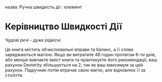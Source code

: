 назва: Ручна швидкість дії : елемент

# Керівництво Швидкості Дії
_Чудові речі - дуже рідкісні_

Ця книга містить обчислювальні вправи та баланс, а її слова заряджаються магією. Якщо ви витратите 48 годин протягом 6-ти днів, або менше вивчаєте вміст книги та практикуєте його рекомендації, ваш рахунок Dexterity збільшується на 2, так як ваш максимум за цей рахунок. Підручник потім втрачає свою магію, але відновлює її за століття. 